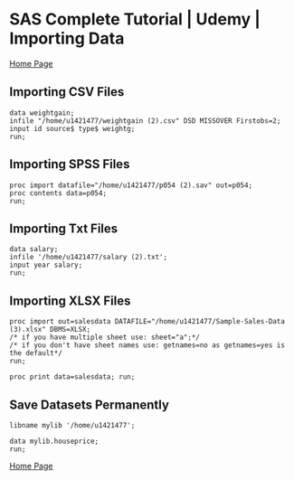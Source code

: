 # SAS Complete Tutorial | Udemy | Importing Data

[Home Page](https://github.com/JoeWadford/SAS-Complete-Tutorial)

## Importing CSV Files

	data weightgain;
	infile "/home/u1421477/weightgain (2).csv" DSD MISSOVER Firstobs=2;
	input id source$ type$ weightg;
	run;

## Importing SPSS Files

	proc import datafile="/home/u1421477/p054 (2).sav" out=p054;
	proc contents data=p054;
	run;

## Importing Txt Files

	data salary;
	infile '/home/u1421477/salary (2).txt';
	input year salary;
	run;

## Importing XLSX Files

	proc import out=salesdata DATAFILE="/home/u1421477/Sample-Sales-Data (3).xlsx" DBMS=XLSX;
	/* if you have multiple sheet use: sheet="a";*/
	/* if you don't have sheet names use: getnames=no as getnames=yes is the default*/
	run;

	proc print data=salesdata; run;

## Save Datasets Permanently 

	libname mylib '/home/u1421477'; 

	data mylib.houseprice; 
	run;

[Home Page](https://github.com/JoeWadford/SAS-Complete-Tutorial)
